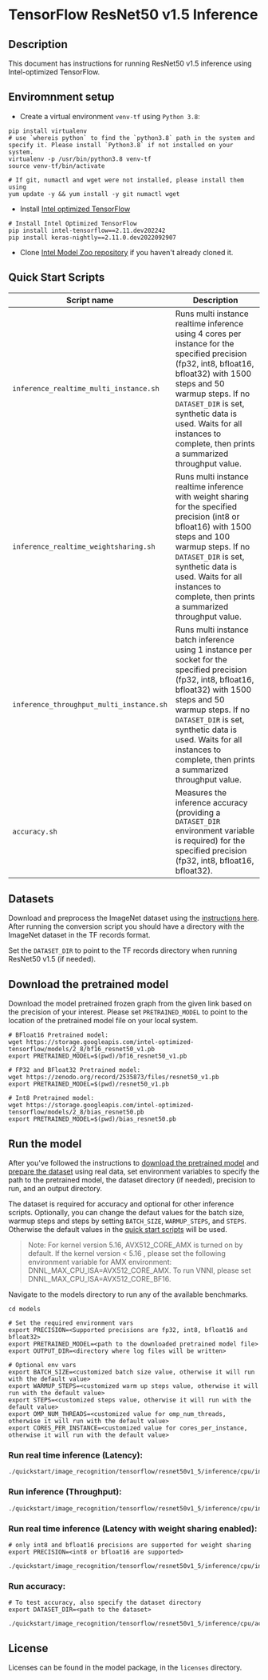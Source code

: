 <!--- 0. Title -->
# TensorFlow ResNet50 v1.5 Inference

<!-- 10. Description -->
## Description

This document has instructions for running ResNet50 v1.5 inference using
Intel-optimized TensorFlow.

## Enviromnment setup

* Create a virtual environment `venv-tf` using `Python 3.8`:
```
pip install virtualenv
# use `whereis python` to find the `python3.8` path in the system and specify it. Please install `Python3.8` if not installed on your system.
virtualenv -p /usr/bin/python3.8 venv-tf
source venv-tf/bin/activate

# If git, numactl and wget were not installed, please install them using
yum update -y && yum install -y git numactl wget
```

* Install [Intel optimized TensorFlow](https://pypi.org/project/intel-tensorflow/2.11.dev202242/)
```
# Install Intel Optimized TensorFlow
pip install intel-tensorflow==2.11.dev202242
pip install keras-nightly==2.11.0.dev2022092907
```

* Clone [Intel Model Zoo repository](https://github.com/IntelAI/models) if you haven't already cloned it.

<!--- 40. Quick Start Scripts -->
## Quick Start Scripts

| Script name | Description |
|-------------|-------------|
| `inference_realtime_multi_instance.sh` | Runs multi instance realtime inference using 4 cores per instance for the specified precision (fp32, int8, bfloat16, bfloat32) with 1500 steps and 50 warmup steps. If no `DATASET_DIR` is set, synthetic data is used. Waits for all instances to complete, then prints a summarized throughput value. |
| `inference_realtime_weightsharing.sh` | Runs multi instance realtime inference with weight sharing for the specified precision (int8 or bfloat16) with 1500 steps and 100 warmup steps. If no `DATASET_DIR` is set, synthetic data is used. Waits for all instances to complete, then prints a summarized throughput value. |
| `inference_throughput_multi_instance.sh` | Runs multi instance batch inference using 1 instance per socket for the specified precision (fp32, int8, bfloat16, bfloat32) with 1500 steps and 50 warmup steps. If no `DATASET_DIR` is set, synthetic data is used. Waits for all instances to complete, then prints a summarized throughput value. |
| `accuracy.sh` | Measures the inference accuracy (providing a `DATASET_DIR` environment variable is required) for the specified precision (fp32, int8, bfloat16, bfloat32). |


<!--- 30. Datasets -->
## Datasets

Download and preprocess the ImageNet dataset using the [instructions here](https://github.com/IntelAI/models/tree/master/datasets/imagenet#imagenet-dataset-scripts).
After running the conversion script you should have a directory with the
ImageNet dataset in the TF records format.

Set the `DATASET_DIR` to point to the TF records directory when running ResNet50 v1.5 (if needed).

## Download the pretrained model
Download the model pretrained frozen graph from the given link based on the precision of your interest. Please set `PRETRAINED_MODEL` to point to the location of the pretrained model file on your local system.
```
# BFloat16 Pretrained model:
wget https://storage.googleapis.com/intel-optimized-tensorflow/models/2_8/bf16_resnet50_v1.pb
export PRETRAINED_MODEL=$(pwd)/bf16_resnet50_v1.pb

# FP32 and BFloat32 Pretrained model:
wget https://zenodo.org/record/2535873/files/resnet50_v1.pb
export PRETRAINED_MODEL=$(pwd)/resnet50_v1.pb

# Int8 Pretrained model:
wget https://storage.googleapis.com/intel-optimized-tensorflow/models/2_8/bias_resnet50.pb
export PRETRAINED_MODEL=$(pwd)/bias_resnet50.pb
```

## Run the model

After you've followed the instructions to [download the pretrained model](#download-the-pretrained-model)
and [prepare the dataset](#datasets) using real data, set environment variables to
specify the path to the pretrained model, the dataset directory (if needed), precision to run, and an output directory.

The dataset is required for accuracy and optional for other inference scripts.
Optionally, you can change the defaut values for the batch size, warmup steps and steps by setting `BATCH_SIZE`, `WARMUP_STEPS`, and `STEPS`. Otherwise the default values in the [quick start scripts](#quick-start-scripts) will be used.

>Note: 
For kernel version 5.16, AVX512_CORE_AMX is turned on by default. If the kernel version < 5.16 , please set the following environment variable for AMX environment: DNNL_MAX_CPU_ISA=AVX512_CORE_AMX. To run VNNI, please set DNNL_MAX_CPU_ISA=AVX512_CORE_BF16.

Navigate to the models directory to run any of the available benchmarks.
```
cd models

# Set the required environment vars
export PRECISION=<Supported precisions are fp32, int8, bfloat16 and bfloat32>
export PRETRAINED_MODEL=<path to the downloaded pretrained model file>
export OUTPUT_DIR=<directory where log files will be written>

# Optional env vars
export BATCH_SIZE=<customized batch size value, otherwise it will run with the default value>
export WARMUP_STEPS=<customized warm up steps value, otherwise it will run with the default value>
export STEPS=<customized steps value, otherwise it will run with the default value>
export OMP_NUM_THREADS=<customized value for omp_num_threads, otherwise it will run with the default value>
export CORES_PER_INSTANCE=<customized value for cores_per_instance, otherwise it will run with the default value>
```
### Run real time inference (Latency):
```
./quickstart/image_recognition/tensorflow/resnet50v1_5/inference/cpu/inference_realtime_multi_instance.sh
```

### Run inference (Throughput):
```
./quickstart/image_recognition/tensorflow/resnet50v1_5/inference/cpu/inference_throughput_multi_instance.sh
```

### Run real time inference (Latency with weight sharing enabled):
```
# only int8 and bfloat16 precisions are supported for weight sharing
export PRECISION=<int8 or bfloat16 are supported>

./quickstart/image_recognition/tensorflow/resnet50v1_5/inference/cpu/inference_realtime_weightsharing.sh
```

### Run accuracy:
```
# To test accuracy, also specify the dataset directory
export DATASET_DIR=<path to the dataset>

./quickstart/image_recognition/tensorflow/resnet50v1_5/inference/cpu/accuracy.sh
```

<!--- 80. License -->
## License

Licenses can be found in the model package, in the `licenses` directory.

